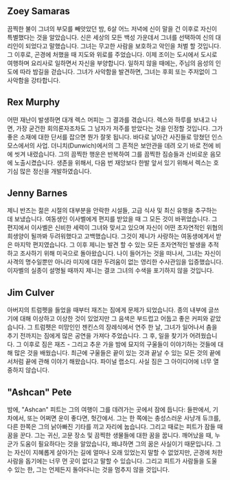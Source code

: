 ## Zoey Samaras
끔찍한 불이 그녀의 부모를 빼앗았던 밤, 6살 어느 저녁에 신이 말을 건 이후로 자신이 특별했다는 것을 알았습니다. 신은 세상의 모든 백성 가운데서 그녀를 선택하여 신의 대리인이 되었다고 말했습니다. 그녀는 무고한 사람을 보호하고 악인을 처벌 할 것입니다. 그 이후로, 곤경에 처했을 때 지도와 위로를 주었습니다. 이제 조이는 도시에서 도시로 여행하며 요리사로 일하면서 자신을 부양합니다. 일하지 않을 때에는, 주님의 음성의 인도에 따라 밤길을 걷습니다. 그녀가 사악함을 발견하면, 그녀는 후회 또는 주저없이 그 사악함을 강타합니다.

## Rex Murphy
어떤 재난이 발생하면 대개 렉스 머피는 그 결과를 겪습니다. 렉스와 하루를 보내고 나면, 가장 굳건한 회의론자조차도 그 남자가 저주를 받았다는 것을 인정할 것입니다. 그가 좋은 소재에 대한 단서를 잡으면 뭔가 잘못 됩니다. 바다로 날아간 사진들로 망쳤던 인스모스에서의 사업. 더니치(Dunwich)에서의 그 흔적은 보안관을 데려 오기 바로 전에 비에 씻겨 내렸습니다. 그의 끔찍한 행운은 반복하여 그를 끔찍한 짐승들과 신비로운 음모에 노출시켰습니다. 생존을 위해서, 다음 번 재앙보다 한발 앞서 있기 위해서 렉스는 호기심 많은 정신을 개발하였습니다.

## Jenny Barnes
제니 반즈는 젊은 시절의 대부분을 안락한 시설들, 고급 식사 및 최신 유행을 추구하는 데 보냈습니다. 여동생인 이사벨에게 편지를 받았을 때 그 모든 것이 바뀌었습니다. 그 편지에서 이사벨은 신비한 세력이 그녀와 맞서고 있으며 자신이 어떤 초자연적인 위협의 희생양이 될까봐 두려워했다고 고백했습니다. 그것이 제니가 사랑하는 여동생에게서 받은 마지막 편지였습니다. 그 이후 제니는 발견 할 수 있는 모든 초자연적인 발생을 추적하고 조사하기 위해 미국으로 돌아왔습니다. 나이 들어가는 것을 떠나서, 그녀는 자신이 사격의 명수일뿐만 아니라 미지에 대한 두려움이 없는 영리한 수사관임을 입증했습니다. 이자벨의 실종이 설명될 때까지 제니는 결코 그녀의 수색을 포기하지 않을 것입니다.

## Jim Culver
아버지의 트럼펫을 들었을 때부터 재즈는 짐에게 문제가 되었습니다. 종의 내부에 글쓰기에 대해 이상하고 이상한 것이 있었지만 그 음색은 부드럽고 어둡고 좋은 커피와 같았습니다. 그 트럼펫은 미망인인 젠킨스의 장례식에서 연주 한 날, 그녀가 일어나서 춤을 추기 전까지는 짐에게 많은 공연을 가져다 주었습니다. 그 후, 일을 찾기가 어려웠습니다. 그 이후로 짐은 재즈 - 그리고 추운 가을 밤에 묘지의 구울들이 이야기하는 것들에 대해 많은 것을 배웠습니다. 최근에 구울들은 끝이 있는 것과 끝날 수 있는 모든 것의 끝에서처럼 끝에 관해 이야기 해왔습니다. 파이널 랩소디. 사실 짐은 그 아이디어에 너무 열중하지 않습니다.

##  "Ashcan" Pete
밤에, "Ashcan" 피트는 그의 여행이 그를 데려가는 곳에서 잠에 듭니다: 들판에서, 기차에서, 또는 어쩌면 운이 좋다면, 헛간에서. 그는 한 쪽에는 충성스러운 사냥개 듀크를, 다른 한쪽은 그의 낡아빠진 기타를 끼고 자리에 눕습니다. 그리고 때로는 피트가 잠들 때 꿈을 꾼다. 그는 귀신, 고문 장소 및 끔찍한 생물들에 대한 꿈을 꿉니다. 깨어났을 때, 누군가 도움이 필요하다는 것을 알았습니다, 왜냐하면 그의 꿈은 사실이기 때문입니다. 그는 자신이 지혜롭게 살아가는 길에 얼마나 오래 있었는지 말할 수 없었지만, 곤경에 처한 사람을 돕기에는 너무 먼 곳이 없다고 말할 수 있습니다. 그리고 피트가 사람들을 도울 수 있는 한, 그는 언제든지 돌아다니는 것을 멈추지 않을 것입니다.
